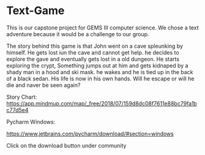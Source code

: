 # Text-Game

This is our capstone project for GEMS III computer science.
We chose a text adventure because it would be a challenge to our group.

The story behind this game is that John went on a cave spleunking by himself.
He gets lost iun the cave and cannot get help. he decides to explore the gave and eventually gets lost in a old dungeon. 
He starts exploring the crypt, Something jumps out at him and gets kidnaped by a shady man in a hood and ski mask. he wakes and he is tied up in the back of a black sedan. His life is now in his own hands. Will he escape or will he die and naver be seen again?


Story Chart: 
https://app.mindmup.com/map/_free/2018/07/159d8dc08f7611e88bc79fa1bc77d5e4

Pycharm Windows:

https://www.jetbrains.com/pycharm/download/#section=windows

Click on the download button under community
